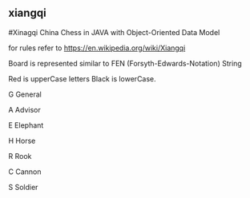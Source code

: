 ## xiangqi
#Xinagqi China Chess in JAVA with Object-Oriented Data Model

for rules refer to https://en.wikipedia.org/wiki/Xiangqi

Board is represented similar to FEN (Forsyth-Edwards-Notation) String

Red is upperCase letters Black is lowerCase. 

G General

A Advisor

E Elephant

H Horse

R Rook

C Cannon

S Soldier
